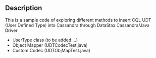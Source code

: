 ## Description
This is a sample code of exploring different methods to insert CQL UDT (User Defined Type) into Cassandra through DataStax Cassandra/Java Driver

- UserType class (to be added ...)
- Object Mapper (UDTCodecTest.java)
- Custom Codec (UDTObjMapTest.java)
